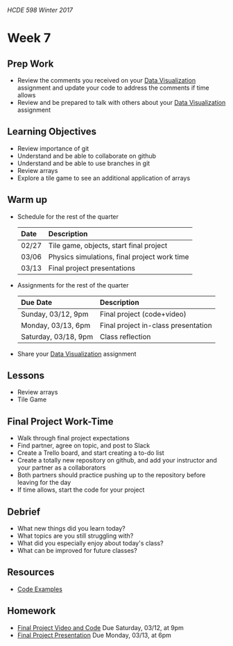 _HCDE 598 Winter 2017_

# Week 7

## Prep Work
* Review the comments you received on your [Data Visualization](../week5/homework/data-visualization.md) assignment and update your code to address the comments if time allows
* Review and be prepared to talk with others about your [Data Visualization](../week5/homework/data-visualization.md) assignment

## Learning Objectives
* Review importance of git
* Understand and be able to collaborate on github
* Understand and be able to use branches in git
* Review arrays
* Explore a tile game to see an additional application of arrays

## Warm up
* Schedule for the rest of the quarter
	
	| Date | Description |
	| :--- | :--- |
	| 02/27 | Tile game, objects, start final project |
	| 03/06 | Physics simulations, final project work time |
	| 03/13 | Final project presentations |

* Assignments for the rest of the quarter

	| Due Date | Description |
	| :--- | :--- |
	| Sunday, 03/12, 9pm | Final project (code+video) |
	| Monday, 03/13, 6pm | Final project in-class presentation |
	| Saturday, 03/18, 9pm | Class reflection |

* Share your [Data Visualization](../week5/homework/data-visualization.md) assignment

## Lessons
* Review arrays
* Tile Game

## Final Project Work-Time
* Walk through final project expectations
* Find partner, agree on topic, and post to Slack 
* Create a Trello board, and start creating a to-do list
* Create a totally new repository on github, and add your instructor and your partner as a collaborators
* Both partners should practice pushing up to the repository before leaving for the day
* If time allows, start the code for your project

## Debrief
* What new things did you learn today?
* What topics are you still struggling with?
* What did you especially enjoy about today's class?
* What can be improved for future classes?

## Resources
* [Code Examples](code)

## Homework
* [Final Project Video and Code](../../final-project.md) Due Saturday, 03/12, at 9pm
* [Final Project Presentation](../../final-project.md) Due Monday, 03/13, at 6pm